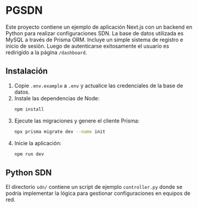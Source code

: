 # PGSDN

Este proyecto contiene un ejemplo de aplicación Next.js con un backend en Python
para realizar configuraciones SDN. La base de datos utilizada es MySQL a través de
Prisma ORM. Incluye un simple sistema de registro e inicio de sesión. Luego de
autenticarse exitosamente el usuario es redirigido a la página `/dashboard`.

## Instalación

1. Copie `.env.example` a `.env` y actualice las credenciales de la base de datos.
2. Instale las dependencias de Node:
   ```bash
   npm install
   ```
3. Ejecute las migraciones y genere el cliente Prisma:
   ```bash
   npx prisma migrate dev --name init
   ```
4. Inicie la aplicación:
   ```bash
   npm run dev
   ```

## Python SDN

El directorio `sdn/` contiene un script de ejemplo `controller.py` donde se
podría implementar la lógica para gestionar configuraciones en equipos de red.
